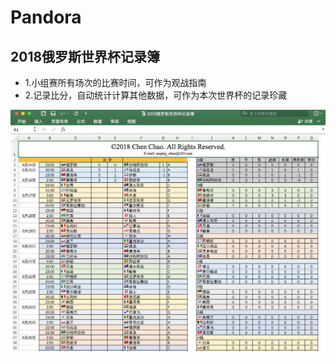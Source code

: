# Pandora

## 2018俄罗斯世界杯记录簿

+ 1.小组赛所有场次的比赛时间，可作为观战指南
+ 2.记录比分，自动统计计算其他数据，可作为本次世界杯的记录珍藏

![Image text](https://github.com/chao2015/Pandora/blob/master/2018%20Russia.png?raw=true)

